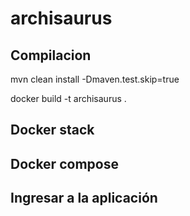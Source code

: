 # archisaurus

## Compilacion

mvn clean install -Dmaven.test.skip=true

docker build -t archisaurus .

## Docker stack


## Docker compose


## Ingresar a la aplicación

